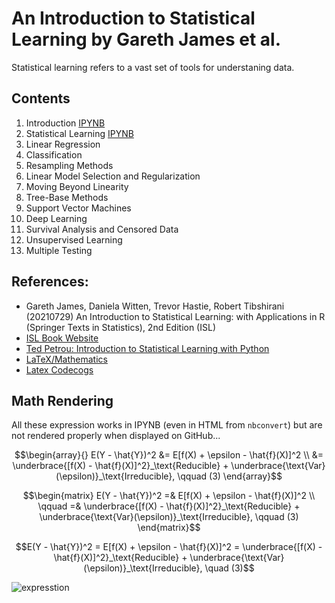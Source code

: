 # An Introduction to Statistical Learning by Gareth James et al.
Statistical learning refers to a vast set of tools for understaning data. 
## Contents
1. Introduction [IPYNB](https://github.com/lustraka/Data_Analysis_Workouts/blob/main/Introduction_to_Statistical_Learning/ISL01_Introduction.ipynb)
2. Statistical Learning [IPYNB](https://github.com/lustraka/Data_Analysis_Workouts/blob/main/Introduction_to_Statistical_Learning/ISL02_Statistical_Learning.ipynb)
3. Linear Regression
4. Classification
5. Resampling Methods
6. Linear Model Selection and Regularization
7. Moving Beyond Linearity
8. Tree-Base Methods
9. Support Vector Machines
10. Deep Learning
11. Survival Analysis and Censored Data
12. Unsupervised Learning
13. Multiple Testing

## References:
- Gareth James, Daniela Witten, Trevor Hastie, Robert Tibshirani (20210729) An Introduction to Statistical Learning: with Applications in R (Springer Texts in Statistics), 2nd Edition (ISL)
- [ISL Book Website](https://www.statlearning.com/)
- [Ted Petrou: Introduction to Statistical Learning with Python](https://github.com/tdpetrou/Machine-Learning-Books-With-Python/tree/master/Introduction%20to%20Statistical%20Learning)
- [LaTeX/Mathematics](https://en.wikibooks.org/wiki/LaTeX/Mathematics#Adding_text_to_equations)
- [Latex Codecogs](https://www.codecogs.com/latex/eqneditor.php)

## Math Rendering
All these expression works in IPYNB (even in HTML from `nbconvert`) but are not rendered properly when displayed on GitHub...

$$\begin{array}{}
E(Y - \hat{Y})^2 &= E[f(X) + \epsilon - \hat{f}(X)]^2 \\
&= \underbrace{[f(X) - \hat{f}(X)]^2}_\text{Reducible} + \underbrace{\text{Var}(\epsilon)}_\text{Irreducible}, \qquad (3)
\end{array}$$

$$\begin{matrix}
E(Y - \hat{Y})^2 =& E[f(X) + \epsilon - \hat{f}(X)]^2 \\
\qquad =& \underbrace{[f(X) - \hat{f}(X)]^2}_\text{Reducible} + \underbrace{\text{Var}(\epsilon)}_\text{Irreducible}, \qquad (3)
\end{matrix}$$

$$E(Y - \hat{Y})^2 = E[f(X) + \epsilon - \hat{f}(X)]^2 = \underbrace{[f(X) - \hat{f}(X)]^2}_\text{Reducible} + \underbrace{\text{Var}(\epsilon)}_\text{Irreducible}, \quad (3)$$

![expresstion](http://latex.codecogs.com/gif.latex?E(Y-\hat{Y})^2=E[f(X)+\epsilon-\hat{f}(X)]^2=\underbrace{[f(X)-\hat{f}(X)]^2}_\text{Reducible}+\underbrace{\text{Var}(\epsilon)}_\text{Irreducible},\qquad(3))
